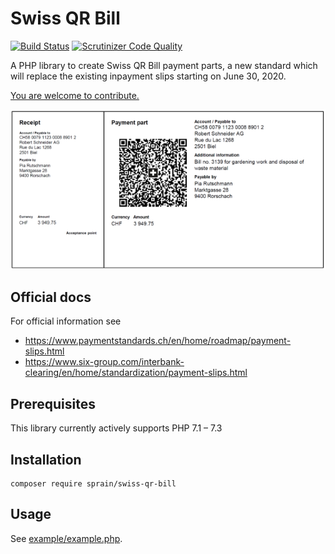 # Swiss QR Bill

[![Build Status](https://travis-ci.org/sprain/php-swiss-qr-bill.svg?branch=master)](https://travis-ci.org/sprain/php-swiss-qr-bill)
[![Scrutinizer Code Quality](https://scrutinizer-ci.com/g/sprain/php-swiss-qr-bill/badges/quality-score.png?b=master)](https://scrutinizer-ci.com/g/sprain/php-swiss-qr-bill/?branch=master)

A PHP library to create Swiss QR Bill payment parts, a new standard which will replace the existing inpayment slips starting on June 30, 2020.

[You are welcome to contribute.](https://github.com/sprain/php-swiss-qr-bill/issues)


![Image of Swiss QR Bill example](docs/assets/example-payment-part.png)

## Official docs

For official information see
* https://www.paymentstandards.ch/en/home/roadmap/payment-slips.html
* https://www.six-group.com/interbank-clearing/en/home/standardization/payment-slips.html


## Prerequisites
This library currently actively supports PHP 7.1 – 7.3

## Installation

```
composer require sprain/swiss-qr-bill
```


## Usage
See [example/example.php](example/example.php).
